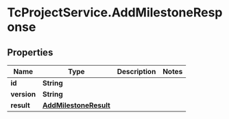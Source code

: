 # TcProjectService.AddMilestoneResponse

## Properties
Name | Type | Description | Notes
------------ | ------------- | ------------- | -------------
**id** | **String** |  | 
**version** | **String** |  | 
**result** | [**AddMilestoneResult**](AddMilestoneResult.md) |  | 


